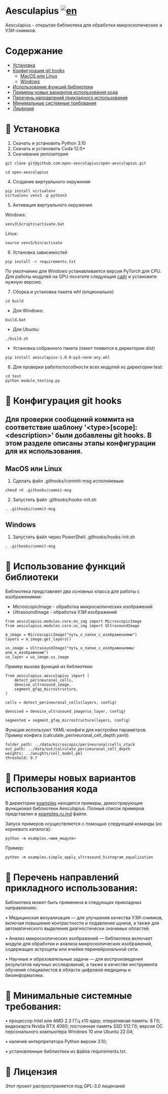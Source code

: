 # Aesculapius [![en](https://img.shields.io/badge/en-ru-green.svg)](README.md)

Aesculapius - открытая библиотека для обработки микроскопических и УЗИ-снимков.

# Содержание
- [Установка](#installation)
- [Конфигурация git hooks](#git-hooks)
    - [MacOS или Linux](#hooks-unix)
    - [Windows](#hooks-windows)
- [Использование функций библиотеки](#how-to-use)
- [Примеры новых вариантов использования кода](#examples)
- [Перечень направлений прикладного использования](#list)
- [Минимальные системные требования](#requirements)
- [Лицензия](#license)
# <a name="installation">📝 Установка</a>
1) Скачать и установить Python 3.10
2) Скачать и установить Cuda 12.0+
3) Скачивание репозитория
```shellscript
git clone git@github.com:open-aesculapius/open-aesculapius.git

cd open-aesculapius
```
4) Создание виртуального окружения
```shellscript
pip install virtualenv
virtualenv venv3 -p python3
```
5) Активация виртуального окружения

Windows:
```shellscript
venv3\Scripts\activate.bat
```
Linux:
```shellscript
source venv3/bin/activate
```
6) Установка зависимостей
```shellscript
pip install -r requirements.txt
```

По умолчанию для Windows устанавливается версия PyTorch для CPU. Для работы модулей 
на GPU посетите следующий [сайт](https://pytorch.org/get-started/previous-versions/) и установите нужную версию.

7) Сборка и установка пакета whl (опционально)

```shellscript
cd build 
```

- Для Windows: 
```shellscript
build.bat
```
- Для Ubuntu: 
```shellscript
./build.sh
```

- Установка собранного пакета (пакет появится в директории dist)
```shellscript
pip install aesculapius-1.0.0-py3-none-any.whl
```

8) Для проверки работоспособности всех модулей из директории test:
```shellscript 
cd test 
python module_testing.py
```

# <a name="git-hooks">📝 Конфигурация git hooks</a>
## Для проверки сообщений коммита на соответствие шаблону '\<type>[scope]: \<description>' были добавлены git hooks. В этом разделе описаны этапы конфигурации для их использования.
## <a name="hooks-unix">MacOS или Linux</a>
1. Сделать файл .githooks/commit-msg исполняемым
```shellscript
chmod +X .githooks/commit-msg
```
2. Запустить файл .githooks/hooks-init.sh
```shellscript
. .githooks/commit-msg
```
## <a name="hooks-windows">Windows</a>
1. Запустить файл через PowerShell .githooks/hooks-init.sh
```shellscript
. .githooks/commit-msg
```
# <a name="how-to-use">📝 Использование функций библиотеки</a>
Библиотека представляет два основных класса для работы с изображениями: 
- MicroscopicImage - обработка микроскопических изображений 
- UltrasoundImage - обработка УЗИ изображений 

```shellscript
from aesculapius.modules.core.ms_img import MicroscopicImage
from aesculapius.modules.core.us_img import UltrasoundImage

m_image = MicroscopicImage("путь_к_папке_с_изображениями")
layers = m_image.get_layers()

us_image = UltrasoundImage("путь_к_папке_с_изображениями/или_к_изображению")
us_layer = us_image.us_image
```
Пример вызова функций из библиотеки: 

```shellscript
from aesculapius.aesculapius import (
    detect_perineuronal_cells,
    denoise_ultrasound_image,
    segment_gfap_microstructure,
)

cells = detect_perineuronal_cells(layers, config)

denoised = denoise_ultrasound_image(us_layer, config)

segmented = segment_gfap_microstructure(layers, config)
```

Функции используют YAML-конфиги для настройки параметров.
Пример конфига (calculate_perineuronal_cell_depth.yaml):

```shellscript
folder_path: ../data/microscopic/perineuronal/cells_stack
out_path: ../data/out/calculate_perineuronal_cell_depth
weights: ../weights/cell_model.pkl
threshold: 0.7
```

# <a name="examples">📝 Примеры новых вариантов использования кода</a>
В директории [examples](examples) находятся примеры, демострирующие функционал библиотеки Aesculapius. Полный список примеров представлен в [examples.ru.md](examples/examples.ru.md) файле.

Запуск примеров осуществляется с помощью следующей команды (из корневого каталога): 

```shellscript
python -m examples.<имя_модуля>
```
Пример: 
```shellscript
python -m examples.simple_apply_ultrasound_histogram_equalization 
```

# <a name="list">📝 Перечень направлений прикладного использования: </a>

Библиотека может быть применена в следующих прикладных направлениях:

• Медицинская визуализация — для улучшения качества УЗИ-снимков, включая повышение контрастности и подавление шумов, а также для автоматического выделения диагностически значимых областей.

• Анализ микроскопических изображений — библиотека включает модули для обработки и анализа микроскопических изображений, содержащих астроциты или ячейки перинейрональной сети.

• Научные и образовательные задачи — для воспроизведения результатов научных исследований, а также в качестве инструмента обучения специалистов в области цифровой медицины и биоинформатики.


# <a name="requirements">📝 Минимальные системные требования: </a>

• процессор Intel или AMD 2.3 ГГц x10 ядер; оперативная память: 8 Гб; видеокарта Nvidia RTX 4060; постоянная память SSD 512 Гб; версия ОС персонального компьютера Windows 10 или Ubuntu 22.04;

• наличие интерпретатора Python версии 3.10;

• установленные библиотеки из файла requirements.txt.


# <a name="license">📝 Лицензия</a>
Этот проект распространяется под GPL-3.0 лицензией